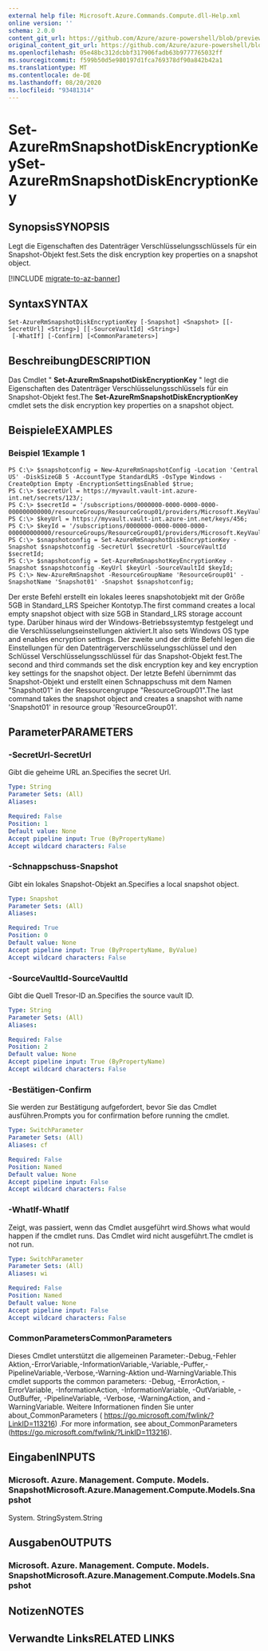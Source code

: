 ```yaml
---
external help file: Microsoft.Azure.Commands.Compute.dll-Help.xml
online version: ''
schema: 2.0.0
content_git_url: https://github.com/Azure/azure-powershell/blob/preview/src/ResourceManager/Compute/Stack/Commands.Compute/help/Set-AzureRmSnapshotDiskEncryptionKey.md
original_content_git_url: https://github.com/Azure/azure-powershell/blob/preview/src/ResourceManager/Compute/Stack/Commands.Compute/help/Set-AzureRmSnapshotDiskEncryptionKey.md
ms.openlocfilehash: 05e48bc312dcbbf317906fadb63b9777765032ff
ms.sourcegitcommit: f599b50d5e980197d1fca769378df90a842b42a1
ms.translationtype: MT
ms.contentlocale: de-DE
ms.lasthandoff: 08/20/2020
ms.locfileid: "93481314"
---
```

# <span data-ttu-id="a35ec-101">Set-AzureRmSnapshotDiskEncryptionKey</span><span class="sxs-lookup"><span data-stu-id="a35ec-101">Set-AzureRmSnapshotDiskEncryptionKey</span></span>

## <span data-ttu-id="a35ec-102">Synopsis</span><span class="sxs-lookup"><span data-stu-id="a35ec-102">SYNOPSIS</span></span>
<span data-ttu-id="a35ec-103">Legt die Eigenschaften des Datenträger Verschlüsselungsschlüssels für ein Snapshot-Objekt fest.</span><span class="sxs-lookup"><span data-stu-id="a35ec-103">Sets the disk encryption key properties on a snapshot object.</span></span>

[!INCLUDE [migrate-to-az-banner](../../includes/migrate-to-az-banner.md)]

## <span data-ttu-id="a35ec-104">Syntax</span><span class="sxs-lookup"><span data-stu-id="a35ec-104">SYNTAX</span></span>

```
Set-AzureRmSnapshotDiskEncryptionKey [-Snapshot] <Snapshot> [[-SecretUrl] <String>] [[-SourceVaultId] <String>]
 [-WhatIf] [-Confirm] [<CommonParameters>]
```

## <span data-ttu-id="a35ec-105">Beschreibung</span><span class="sxs-lookup"><span data-stu-id="a35ec-105">DESCRIPTION</span></span>
<span data-ttu-id="a35ec-106">Das Cmdlet " **Set-AzureRmSnapshotDiskEncryptionKey** " legt die Eigenschaften des Datenträger Verschlüsselungsschlüssels für ein Snapshot-Objekt fest.</span><span class="sxs-lookup"><span data-stu-id="a35ec-106">The **Set-AzureRmSnapshotDiskEncryptionKey** cmdlet sets the disk encryption key properties on a snapshot object.</span></span>

## <span data-ttu-id="a35ec-107">Beispiele</span><span class="sxs-lookup"><span data-stu-id="a35ec-107">EXAMPLES</span></span>

### <span data-ttu-id="a35ec-108">Beispiel 1</span><span class="sxs-lookup"><span data-stu-id="a35ec-108">Example 1</span></span>
```
PS C:\> $snapshotconfig = New-AzureRmSnapshotConfig -Location 'Central US' -DiskSizeGB 5 -AccountType StandardLRS -OsType Windows -CreateOption Empty -EncryptionSettingsEnabled $true;
PS C:\> $secretUrl = https://myvault.vault-int.azure-int.net/secrets/123/;
PS C:\> $secretId = '/subscriptions/0000000-0000-0000-0000-000000000000/resourceGroups/ResourceGroup01/providers/Microsoft.KeyVault/vaults/TestVault123';
PS C:\> $keyUrl = https://myvault.vault-int.azure-int.net/keys/456;
PS C:\> $keyId = '/subscriptions/0000000-0000-0000-0000-000000000000/resourceGroups/ResourceGroup01/providers/Microsoft.KeyVault/vaults/TestVault456';
PS C:\> $snapshotconfig = Set-AzureRmSnapshotDiskEncryptionKey -Snapshot $snapshotconfig -SecretUrl $secretUrl -SourceVaultId $secretId;
PS C:\> $snapshotconfig = Set-AzureRmSnapshotKeyEncryptionKey -Snapshot $snapshotconfig -KeyUrl $keyUrl -SourceVaultId $keyId;
PS C:\> New-AzureRmSnapshot -ResourceGroupName 'ResourceGroup01' -SnapshotName 'Snapshot01' -Snapshot $snapshotconfig;
```

<span data-ttu-id="a35ec-109">Der erste Befehl erstellt ein lokales leeres snapshotobjekt mit der Größe 5GB in Standard_LRS Speicher Kontotyp.</span><span class="sxs-lookup"><span data-stu-id="a35ec-109">The first command creates a local empty snapshot object with size 5GB in Standard_LRS storage account type.</span></span>  <span data-ttu-id="a35ec-110">Darüber hinaus wird der Windows-Betriebssystemtyp festgelegt und die Verschlüsselungseinstellungen aktiviert.</span><span class="sxs-lookup"><span data-stu-id="a35ec-110">It also sets Windows OS type and enables encryption settings.</span></span>
<span data-ttu-id="a35ec-111">Der zweite und der dritte Befehl legen die Einstellungen für den Datenträgerverschlüsselungsschlüssel und den Schlüssel Verschlüsselungsschlüssel für das Snapshot-Objekt fest.</span><span class="sxs-lookup"><span data-stu-id="a35ec-111">The second and third commands set the disk encryption key and key encryption key settings for the snapshot object.</span></span>
<span data-ttu-id="a35ec-112">Der letzte Befehl übernimmt das Snapshot-Objekt und erstellt einen Schnappschuss mit dem Namen "Snapshot01" in der Ressourcengruppe "ResourceGroup01".</span><span class="sxs-lookup"><span data-stu-id="a35ec-112">The last command takes the snapshot object and creates a snapshot with name 'Snapshot01' in resource group 'ResourceGroup01'.</span></span>

## <span data-ttu-id="a35ec-113">Parameter</span><span class="sxs-lookup"><span data-stu-id="a35ec-113">PARAMETERS</span></span>

### <span data-ttu-id="a35ec-114">-SecretUrl</span><span class="sxs-lookup"><span data-stu-id="a35ec-114">-SecretUrl</span></span>
<span data-ttu-id="a35ec-115">Gibt die geheime URL an.</span><span class="sxs-lookup"><span data-stu-id="a35ec-115">Specifies the secret Url.</span></span>

```yaml
Type: String
Parameter Sets: (All)
Aliases: 

Required: False
Position: 1
Default value: None
Accept pipeline input: True (ByPropertyName)
Accept wildcard characters: False
```

### <span data-ttu-id="a35ec-116">-Schnappschuss</span><span class="sxs-lookup"><span data-stu-id="a35ec-116">-Snapshot</span></span>
<span data-ttu-id="a35ec-117">Gibt ein lokales Snapshot-Objekt an.</span><span class="sxs-lookup"><span data-stu-id="a35ec-117">Specifies a local snapshot object.</span></span>

```yaml
Type: Snapshot
Parameter Sets: (All)
Aliases: 

Required: True
Position: 0
Default value: None
Accept pipeline input: True (ByPropertyName, ByValue)
Accept wildcard characters: False
```

### <span data-ttu-id="a35ec-118">-SourceVaultId</span><span class="sxs-lookup"><span data-stu-id="a35ec-118">-SourceVaultId</span></span>
<span data-ttu-id="a35ec-119">Gibt die Quell Tresor-ID an.</span><span class="sxs-lookup"><span data-stu-id="a35ec-119">Specifies the source vault ID.</span></span>

```yaml
Type: String
Parameter Sets: (All)
Aliases: 

Required: False
Position: 2
Default value: None
Accept pipeline input: True (ByPropertyName)
Accept wildcard characters: False
```

### <span data-ttu-id="a35ec-120">-Bestätigen</span><span class="sxs-lookup"><span data-stu-id="a35ec-120">-Confirm</span></span>
<span data-ttu-id="a35ec-121">Sie werden zur Bestätigung aufgefordert, bevor Sie das Cmdlet ausführen.</span><span class="sxs-lookup"><span data-stu-id="a35ec-121">Prompts you for confirmation before running the cmdlet.</span></span>

```yaml
Type: SwitchParameter
Parameter Sets: (All)
Aliases: cf

Required: False
Position: Named
Default value: None
Accept pipeline input: False
Accept wildcard characters: False
```

### <span data-ttu-id="a35ec-122">-WhatIf</span><span class="sxs-lookup"><span data-stu-id="a35ec-122">-WhatIf</span></span>
<span data-ttu-id="a35ec-123">Zeigt, was passiert, wenn das Cmdlet ausgeführt wird.</span><span class="sxs-lookup"><span data-stu-id="a35ec-123">Shows what would happen if the cmdlet runs.</span></span> <span data-ttu-id="a35ec-124">Das Cmdlet wird nicht ausgeführt.</span><span class="sxs-lookup"><span data-stu-id="a35ec-124">The cmdlet is not run.</span></span>

```yaml
Type: SwitchParameter
Parameter Sets: (All)
Aliases: wi

Required: False
Position: Named
Default value: None
Accept pipeline input: False
Accept wildcard characters: False
```

### <span data-ttu-id="a35ec-125">CommonParameters</span><span class="sxs-lookup"><span data-stu-id="a35ec-125">CommonParameters</span></span>
<span data-ttu-id="a35ec-126">Dieses Cmdlet unterstützt die allgemeinen Parameter:-Debug,-Fehler Aktion,-ErrorVariable,-InformationVariable,-Variable,-Puffer,-PipelineVariable,-Verbose,-Warning-Aktion und-WarningVariable.</span><span class="sxs-lookup"><span data-stu-id="a35ec-126">This cmdlet supports the common parameters: -Debug, -ErrorAction, -ErrorVariable, -InformationAction, -InformationVariable, -OutVariable, -OutBuffer, -PipelineVariable, -Verbose, -WarningAction, and -WarningVariable.</span></span> <span data-ttu-id="a35ec-127">Weitere Informationen finden Sie unter about_CommonParameters ( https://go.microsoft.com/fwlink/?LinkID=113216) .</span><span class="sxs-lookup"><span data-stu-id="a35ec-127">For more information, see about_CommonParameters (https://go.microsoft.com/fwlink/?LinkID=113216).</span></span>

## <span data-ttu-id="a35ec-128">Eingaben</span><span class="sxs-lookup"><span data-stu-id="a35ec-128">INPUTS</span></span>

### <span data-ttu-id="a35ec-129">Microsoft. Azure. Management. Compute. Models. Snapshot</span><span class="sxs-lookup"><span data-stu-id="a35ec-129">Microsoft.Azure.Management.Compute.Models.Snapshot</span></span>
<span data-ttu-id="a35ec-130">System. String</span><span class="sxs-lookup"><span data-stu-id="a35ec-130">System.String</span></span>

## <span data-ttu-id="a35ec-131">Ausgaben</span><span class="sxs-lookup"><span data-stu-id="a35ec-131">OUTPUTS</span></span>

### <span data-ttu-id="a35ec-132">Microsoft. Azure. Management. Compute. Models. Snapshot</span><span class="sxs-lookup"><span data-stu-id="a35ec-132">Microsoft.Azure.Management.Compute.Models.Snapshot</span></span>

## <span data-ttu-id="a35ec-133">Notizen</span><span class="sxs-lookup"><span data-stu-id="a35ec-133">NOTES</span></span>

## <span data-ttu-id="a35ec-134">Verwandte Links</span><span class="sxs-lookup"><span data-stu-id="a35ec-134">RELATED LINKS</span></span>

